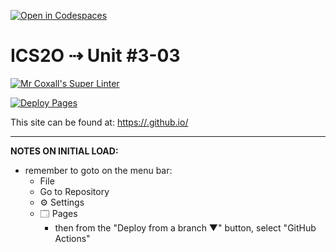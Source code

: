 [![Open in Codespaces](https://classroom.github.com/assets/launch-codespace-2972f46106e565e64193e422d61a12cf1da4916b45550586e14ef0a7c637dd04.svg)](https://classroom.github.com/open-in-codespaces?assignment_repo_id=18961504)
# ICS2O ⇢ Unit #3-03

[![Mr Coxall's Super Linter](https://github.com/<OWNER>/<REPOSITORY>/workflows/Mr%20Coxall's%20Super%20Linter/badge.svg)](https://github.com/<OWNER>/<REPOSITORY>/actions)

[![Deploy Pages](https://github.com/<OWNER>/<REPOSITORY>/workflows/Deploy%20Pages/badge.svg)](https://github.com/<OWNER>/<REPOSITORY>/actions)

This site can be found at: [https://<OWNER>.github.io/<REPOSITORY>](https://<OWNER>.github.io/<REPOSITORY>)

---

**NOTES ON INITIAL LOAD:**
- remember to goto on the menu bar:
  - File
  - Go to Repository
  - ⚙ Settings
  - 🗔 Pages
    - then from the "Deploy from a branch ▼" button, select "GitHub Actions"
